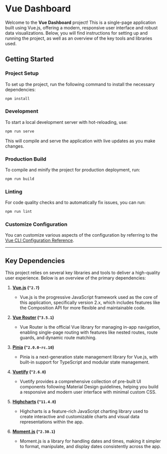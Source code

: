# Vue Dashboard

Welcome to the **Vue Dashboard** project! This is a single-page application built using Vue.js, offering a modern, responsive user interface and robust data visualizations. Below, you will find instructions for setting up and running the project, as well as an overview of the key tools and libraries used.

## Getting Started

### Project Setup

To set up the project, run the following command to install the necessary dependencies:

```bash
npm install
```

### Development

To start a local development server with hot-reloading, use:

```bash
npm run serve
```

This will compile and serve the application with live updates as you make changes.

### Production Build

To compile and minify the project for production deployment, run:

```bash
npm run build
```

### Linting

For code quality checks and to automatically fix issues, you can run:

```bash
npm run lint
```

### Customize Configuration

You can customize various aspects of the configuration by referring to the [Vue CLI Configuration Reference](https://cli.vuejs.org/config/).

---

## Key Dependencies

This project relies on several key libraries and tools to deliver a high-quality user experience. Below is an overview of the primary dependencies:

1. **[Vue.js](https://vuejs.org) (`^2.7`)**
   - Vue.js is the progressive JavaScript framework used as the core of this application, specifically version 2.x, which includes features like the Composition API for more flexible and maintainable code.

2. **[Vue Router](https://router.vuejs.org) (`^3.5.1`)**
   - Vue Router is the official Vue library for managing in-app navigation, enabling single-page routing with features like nested routes, route guards, and dynamic route matching.

3. **[Pinia](https://pinia.vuejs.org) (`^2.0.0-rc.10`)**
   - Pinia is a next-generation state management library for Vue.js, with built-in support for TypeScript and modular state management.

4. **[Vuetify](https://vuetifyjs.com) (`^2.6.0`)**
   - Vuetify provides a comprehensive collection of pre-built UI components following Material Design guidelines, helping you build a responsive and modern user interface with minimal custom CSS.

5. **[Highcharts](https://www.highcharts.com) (`^11.4.8`)**
   - Highcharts is a feature-rich JavaScript charting library used to create interactive and customizable charts and visual data representations within the app.

6. **[Moment.js](https://momentjs.com) (`^2.30.1`)**
   - Moment.js is a library for handling dates and times, making it simpler to format, manipulate, and display dates consistently across the app.

